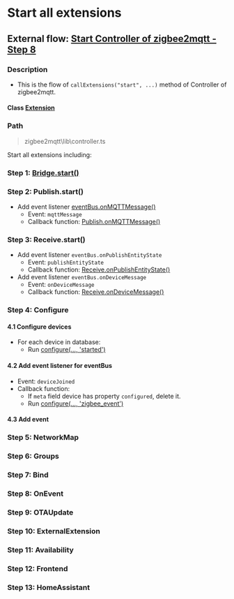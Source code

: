 # Start all extensions 

## External flow: [Start Controller of zigbee2mqtt - Step 8](5_start_controller_of_zigbee2mqtt.md#step-8-start-all-extensions)

### Description
- This is the flow of `callExtensions("start", ...)` method of Controller of zigbee2mqtt.
  
#### Class [Extension]()

### Path
> zigbee2mqtt\lib\controller.ts

Start all extensions including:

### Step 1: [Bridge.start()](5_8_1_bridge.start().md)

### Step 2: Publish.start()
- Add event listener [eventBus.onMQTTMessage()]()
  - Event: `mqttMessage`
  - Callback function: [Publish.onMQTTMessage()]()

### Step 3: Receive.start()
- Add event listener `eventBus.onPublishEntityState`
  - Event: `publishEntityState`
  - Callback function: [Receive.onPublishEntityState()]()
- Add event listener `eventBus.onDeviceMessage`
  - Event: `onDeviceMessage`
  - Callback function: [Receive.onDeviceMessage()]()

### Step 4: Configure
#### 4.1 Configure devices
- For each device in database:
  - Run [configure(..., 'started')]()
#### 4.2 Add event listener for eventBus
- Event: `deviceJoined`
- Callback function: 
  - If `meta` field device has property `configured`, delete it.
  - Run [configure(..., 'zigbee_event')]()
#### 4.3 Add event 

### Step 5: NetworkMap

### Step 6: Groups

### Step 7: Bind

### Step 8: OnEvent

### Step 9: OTAUpdate

### Step 10: ExternalExtension

### Step 11: Availability

### Step 12: Frontend

### Step 13: HomeAssistant




